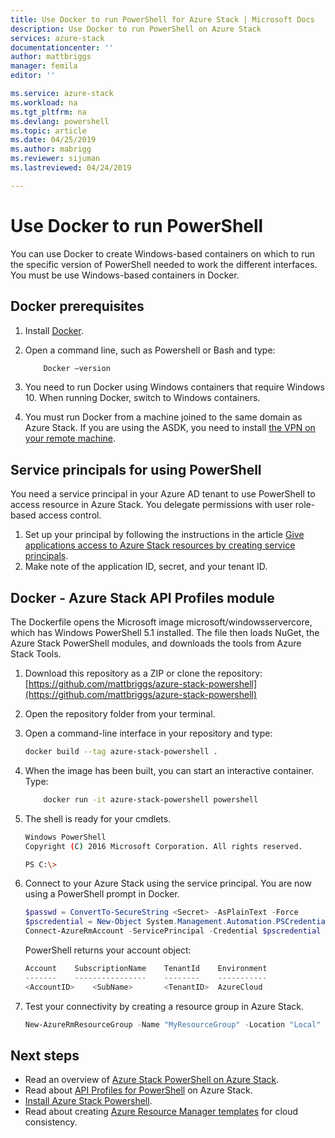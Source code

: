 ```yaml
---
title: Use Docker to run PowerShell for Azure Stack | Microsoft Docs
description: Use Docker to run PowerShell on Azure Stack
services: azure-stack
documentationcenter: ''
author: mattbriggs
manager: femila
editor: ''

ms.service: azure-stack
ms.workload: na
ms.tgt_pltfrm: na
ms.devlang: powershell
ms.topic: article
ms.date: 04/25/2019
ms.author: mabrigg
ms.reviewer: sijuman
ms.lastreviewed: 04/24/2019

---
```

# Use Docker to run PowerShell

You can use Docker to create Windows-based containers on which to run the specific version of PowerShell needed to work the different interfaces. You must be use Windows-based containers in Docker.

## Docker prerequisites

1. Install [Docker](https://docs.docker.com/install/).
2. Open a command line, such as Powershell or Bash and type:

    ```bash
        Docker –version
    ```

3. You need to run Docker using Windows containers that require Windows 10. When running Docker, switch to Windows containers.

4. You must run Docker from a machine joined to the same domain as Azure Stack. If you are using the ASDK, you need to install [the VPN on your remote machine](azure-stack-connect-azure-stack.md#connect-to-azure-stack-with-vpn).

## Service principals for using PowerShell

You need a service principal in your Azure AD tenant to use PowerShell to access resource in Azure Stack. You delegate permissions with user role-based access control.

1. Set up your principal by following the instructions in the article [Give applications access to Azure Stack resources by creating service principals](azure-stack-create-service-principals.md).
2. Make note of the application ID, secret, and your tenant ID.

## Docker - Azure Stack API Profiles module

The Dockerfile opens the Microsoft image microsoft/windowsservercore, which has Windows PowerShell 5.1 installed. The file then loads NuGet, the Azure Stack PowerShell modules, and downloads the tools from Azure Stack Tools.

1. Download this repository as a ZIP or clone the repository:  
[https://github.com/mattbriggs/azure-stack-powershell](https://github.com/mattbriggs/azure-stack-powershell)

2. Open the repository folder from your terminal.

3. Open a command-line interface in your repository and type:

    ```bash  
    docker build --tag azure-stack-powershell .
    ```

4. When the image has been built, you can start an interactive container. Type:

    ```bash  
        docker run -it azure-stack-powershell powershell
    ```

5. The shell is ready for your cmdlets.

    ```bash
    Windows PowerShell
    Copyright (C) 2016 Microsoft Corporation. All rights reserved.

    PS C:\>
    ```

6. Connect to your Azure Stack using the service principal. You are now using a PowerShell prompt in Docker. 

    ```Powershell
    $passwd = ConvertTo-SecureString <Secret> -AsPlainText -Force
    $pscredential = New-Object System.Management.Automation.PSCredential('<ApplicationID>', $passwd)
    Connect-AzureRmAccount -ServicePrincipal -Credential $pscredential -TenantId <TenantID>
    ```

   PowerShell returns your account object:

    ```PowerShell  
    Account    SubscriptionName    TenantId    Environment
    -------    ----------------    --------    -----------
    <AccountID>    <SubName>       <TenantID>  AzureCloud
    ```

7. Test your connectivity by creating a resource group in Azure Stack.

    ```PowerShell  
    New-AzureRmResourceGroup -Name "MyResourceGroup" -Location "Local"
    ```

## Next steps

-  Read an overview of [Azure Stack PowerShell on Azure Stack](azure-stack-powershell-overview.md).
- Read about [API Profiles for PowerShell](azure-stack-version-profiles.md) on Azure Stack.
- [Install Azure Stack Powershell](../operator/azure-stack-powershell-install.md).
- Read about creating [Azure Resource Manager templates](azure-stack-develop-templates.md) for cloud consistency.